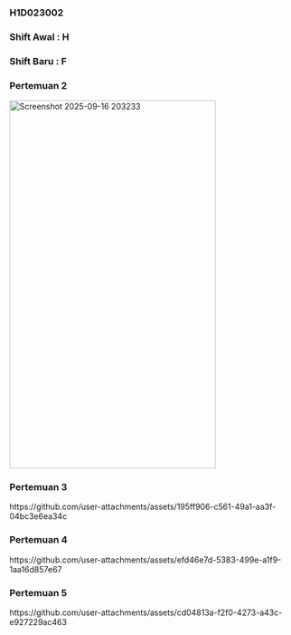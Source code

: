 <h3>H1D023002</h3>
<h3>Shift Awal : H </h3>
<h3>Shift Baru : F</h3>
<h3>Pertemuan 2</h3>
<img width="365" height="650" alt="Screenshot 2025-09-16 203233" src="https://github.com/user-attachments/assets/25159b29-dd63-4720-83fd-3e4b99efac37" />
<h3>Pertemuan 3</h3>
https://github.com/user-attachments/assets/195ff906-c561-49a1-aa3f-04bc3e6ea34c
<h3>Pertemuan 4</h3>
https://github.com/user-attachments/assets/efd46e7d-5383-499e-a1f9-1aa16d857e67
<h3>Pertemuan 5</h3>
https://github.com/user-attachments/assets/cd04813a-f2f0-4273-a43c-e927229ac463

